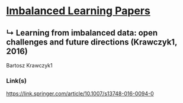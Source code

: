 # [Imbalanced Learning Papers](../README.md)
## ↳ Learning from imbalanced data: open challenges and future directions (Krawczyk1, 2016)

Bartosz Krawczyk1

### Link(s)

https://link.springer.com/article/10.1007/s13748-016-0094-0
